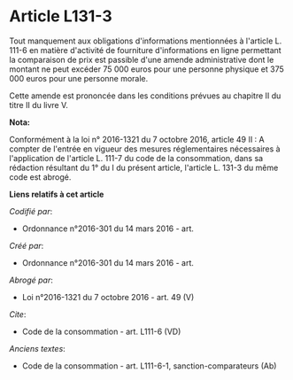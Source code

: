 # Article L131-3

Tout manquement aux obligations d'informations mentionnées à l'article L. 111-6 en matière d'activité de fourniture
d'informations en ligne permettant la comparaison de prix est passible d'une amende administrative dont le montant ne peut
excéder 75 000 euros pour une personne physique et 375 000 euros pour une personne morale. 

Cette amende est prononcée dans les conditions prévues au chapitre II du titre II du livre V.

**Nota:**

Conformément à la loi n° 2016-1321 du 7 octobre 2016, article 49 II : A compter de l'entrée en vigueur des mesures
réglementaires nécessaires à l'application de l'article L. 111-7 du code de la consommation, dans sa rédaction résultant du
1° du I du présent article, l'article L. 131-3 du même code est abrogé.

**Liens relatifs à cet article**

_Codifié par_:

  - Ordonnance n°2016-301 du 14 mars 2016 - art.

_Créé par_:

  - Ordonnance n°2016-301 du 14 mars 2016 - art.

_Abrogé par_:

  - Loi n°2016-1321 du 7 octobre 2016 - art. 49 (V)

_Cite_:

  - Code de la consommation - art. L111-6 (VD)

_Anciens textes_:

  - Code de la consommation - art. L111-6-1, sanction-comparateurs  (Ab)
